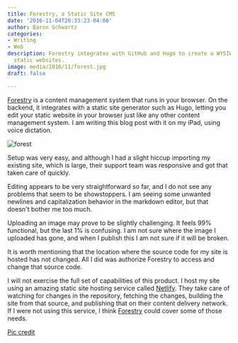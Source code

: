 ```yaml
---
title: Forestry, a Static Site CMS
date: '2016-11-04T20:33:23-04:00'
author: Baron Schwartz
categories:
- Writing
- Web
description: Forestry integrates with GitHub and Hugo to create a WYSIWYG CMS for
  static websites.
image: media/2016/11/forest.jpg
draft: false

---
```

[Forestry](https://forestry.io) is a content management system that runs in your browser. On the backend, it integrates with a static site generator such as Hugo, letting you edit your static website in your browser just like any other content management system. I am writing this blog post with it on my iPad, using voice dictation.

![forest](/media/2016/11/forest.jpg)

<!--more-->

Setup was very easy, and although I had a slight hiccup importing my existing site, which is large, their support team was responsive and got that taken care of quickly.

Editing appears to be very straightforward so far, and I do not see any problems that seem to be showstoppers. I am seeing some unwanted newlines and capitalization behavior in the markdown editor, but that doesn't bother me too much.

Uploading an image may prove to be slightly challenging. It feels 99% functional, but the last 1% is confusing. I am not sure where the image I uploaded has gone, and when I publish this I am not sure if it will be broken.

It is worth mentioning that the location where the source code for my site is hosted has not changed. All I did was authorize Forestry to access and change that source code.

I will not exercise the full set of capabilities of this product. I host my site using an amazing static site hosting service called [Netlify](https://www.netlify.com). They take care of watching for changes in the repository, fetching the changes, building the site from that source, and publishing that on their content delivery network. If I were not using this service, I think [Forestry](https://forestry.io) could cover some of those needs.

[Pic credit](https://www.pexels.com/photo/nature-forest-trees-fog-4827/)
